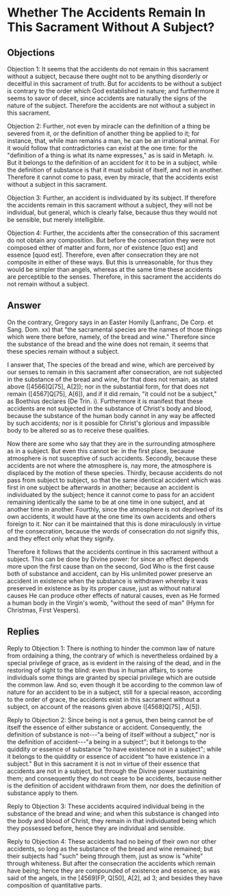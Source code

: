 # Whether The Accidents Remain In This Sacrament Without A Subject?

## Objections

Objection 1: It seems that the accidents do not remain in this sacrament without a subject, because there ought not to be anything disorderly or deceitful in this sacrament of truth. But for accidents to be without a subject is contrary to the order which God established in nature; and furthermore it seems to savor of deceit, since accidents are naturally the signs of the nature of the subject. Therefore the accidents are not without a subject in this sacrament.

Objection 2: Further, not even by miracle can the definition of a thing be severed from it, or the definition of another thing be applied to it; for instance, that, while man remains a man, he can be an irrational animal. For it would follow that contradictories can exist at the one time: for the "definition of a thing is what its name expresses," as is said in Metaph. iv. But it belongs to the definition of an accident for it to be in a subject, while the definition of substance is that it must subsist of itself, and not in another. Therefore it cannot come to pass, even by miracle, that the accidents exist without a subject in this sacrament.

Objection 3: Further, an accident is individuated by its subject. If therefore the accidents remain in this sacrament without a subject, they will not be individual, but general, which is clearly false, because thus they would not be sensible, but merely intelligible.

Objection 4: Further, the accidents after the consecration of this sacrament do not obtain any composition. But before the consecration they were not composed either of matter and form, nor of existence [quo est] and essence [quod est]. Therefore, even after consecration they are not composite in either of these ways. But this is unreasonable, for thus they would be simpler than angels, whereas at the same time these accidents are perceptible to the senses. Therefore, in this sacrament the accidents do not remain without a subject.

## Answer

On the contrary, Gregory says in an Easter Homily (Lanfranc, De Corp. et Sang. Dom. xx) that "the sacramental species are the names of those things which were there before, namely, of the bread and wine." Therefore since the substance of the bread and the wine does not remain, it seems that these species remain without a subject.

I answer that, The species of the bread and wine, which are perceived by our senses to remain in this sacrament after consecration, are not subjected in the substance of the bread and wine, for that does not remain, as stated above ([4566]Q[75], A[2]); nor in the substantial form, for that does not remain ([4567]Q[75], A[6]), and if it did remain, "it could not be a subject," as Boethius declares (De Trin. i). Furthermore it is manifest that these accidents are not subjected in the substance of Christ's body and blood, because the substance of the human body cannot in any way be affected by such accidents; nor is it possible for Christ's glorious and impassible body to be altered so as to receive these qualities.

Now there are some who say that they are in the surrounding atmosphere as in a subject. But even this cannot be: in the first place, because atmosphere is not susceptive of such accidents. Secondly, because these accidents are not where the atmosphere is, nay more, the atmosphere is displaced by the motion of these species. Thirdly, because accidents do not pass from subject to subject, so that the same identical accident which was first in one subject be afterwards in another; because an accident is individuated by the subject; hence it cannot come to pass for an accident remaining identically the same to be at one time in one subject, and at another time in another. Fourthly, since the atmosphere is not deprived of its own accidents, it would have at the one time its own accidents and others foreign to it. Nor can it be maintained that this is done miraculously in virtue of the consecration, because the words of consecration do not signify this, and they effect only what they signify.

Therefore it follows that the accidents continue in this sacrament without a subject. This can be done by Divine power: for since an effect depends more upon the first cause than on the second, God Who is the first cause both of substance and accident, can by His unlimited power preserve an accident in existence when the substance is withdrawn whereby it was preserved in existence as by its proper cause, just as without natural causes He can produce other effects of natural causes, even as He formed a human body in the Virgin's womb, "without the seed of man" (Hymn for Christmas, First Vespers).

## Replies

Reply to Objection 1: There is nothing to hinder the common law of nature from ordaining a thing, the contrary of which is nevertheless ordained by a special privilege of grace, as is evident in the raising of the dead, and in the restoring of sight to the blind: even thus in human affairs, to some individuals some things are granted by special privilege which are outside the common law. And so, even though it be according to the common law of nature for an accident to be in a subject, still for a special reason, according to the order of grace, the accidents exist in this sacrament without a subject, on account of the reasons given above ([4568]Q[75] , A[5]).

Reply to Objection 2: Since being is not a genus, then being cannot be of itself the essence of either substance or accident. Consequently, the definition of substance is not---"a being of itself without a subject," nor is the definition of accident---"a being in a subject"; but it belongs to the quiddity or essence of substance "to have existence not in a subject"; while it belongs to the quiddity or essence of accident "to have existence in a subject." But in this sacrament it is not in virtue of their essence that accidents are not in a subject, but through the Divine power sustaining them; and consequently they do not cease to be accidents, because neither is the definition of accident withdrawn from them, nor does the definition of substance apply to them.

Reply to Objection 3: These accidents acquired individual being in the substance of the bread and wine; and when this substance is changed into the body and blood of Christ, they remain in that individuated being which they possessed before, hence they are individual and sensible.

Reply to Objection 4: These accidents had no being of their own nor other accidents, so long as the substance of the bread and wine remained; but their subjects had "such" being through them, just as snow is "white" through whiteness. But after the consecration the accidents which remain have being; hence they are compounded of existence and essence, as was said of the angels, in the [4569]FP, Q[50], A[2], ad 3; and besides they have composition of quantitative parts.